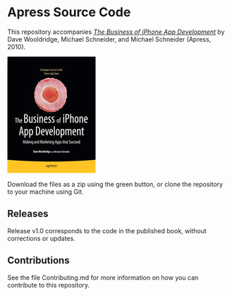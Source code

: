 # Apress Source Code

This repository accompanies [*The Business of iPhone App Development*](http://www.apress.com/9781430227335) by Dave Wooldridge, Michael  Schneider, and Michael Schneider (Apress, 2010).

![Cover image](9781430227335.jpg)

Download the files as a zip using the green button, or clone the repository to your machine using Git.

## Releases

Release v1.0 corresponds to the code in the published book, without corrections or updates.

## Contributions

See the file Contributing.md for more information on how you can contribute to this repository.
